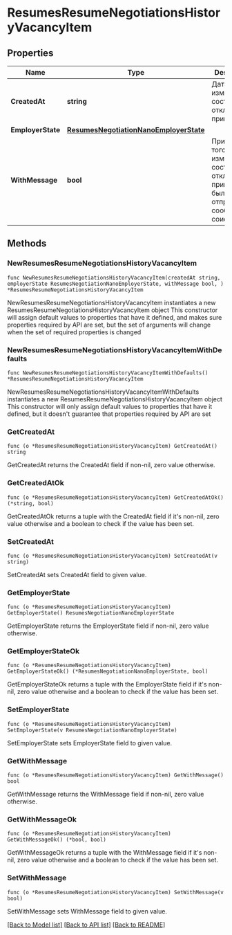 # ResumesResumeNegotiationsHistoryVacancyItem

## Properties

Name | Type | Description | Notes
------------ | ------------- | ------------- | -------------
**CreatedAt** | **string** | Дата изменения состояния отклика/приглашения | 
**EmployerState** | [**ResumesNegotiationNanoEmployerState**](ResumesNegotiationNanoEmployerState.md) |  | 
**WithMessage** | **bool** | Признак того, что при изменении состояния отклика/приглашения было отправлено сообщение соискателю | 

## Methods

### NewResumesResumeNegotiationsHistoryVacancyItem

`func NewResumesResumeNegotiationsHistoryVacancyItem(createdAt string, employerState ResumesNegotiationNanoEmployerState, withMessage bool, ) *ResumesResumeNegotiationsHistoryVacancyItem`

NewResumesResumeNegotiationsHistoryVacancyItem instantiates a new ResumesResumeNegotiationsHistoryVacancyItem object
This constructor will assign default values to properties that have it defined,
and makes sure properties required by API are set, but the set of arguments
will change when the set of required properties is changed

### NewResumesResumeNegotiationsHistoryVacancyItemWithDefaults

`func NewResumesResumeNegotiationsHistoryVacancyItemWithDefaults() *ResumesResumeNegotiationsHistoryVacancyItem`

NewResumesResumeNegotiationsHistoryVacancyItemWithDefaults instantiates a new ResumesResumeNegotiationsHistoryVacancyItem object
This constructor will only assign default values to properties that have it defined,
but it doesn't guarantee that properties required by API are set

### GetCreatedAt

`func (o *ResumesResumeNegotiationsHistoryVacancyItem) GetCreatedAt() string`

GetCreatedAt returns the CreatedAt field if non-nil, zero value otherwise.

### GetCreatedAtOk

`func (o *ResumesResumeNegotiationsHistoryVacancyItem) GetCreatedAtOk() (*string, bool)`

GetCreatedAtOk returns a tuple with the CreatedAt field if it's non-nil, zero value otherwise
and a boolean to check if the value has been set.

### SetCreatedAt

`func (o *ResumesResumeNegotiationsHistoryVacancyItem) SetCreatedAt(v string)`

SetCreatedAt sets CreatedAt field to given value.


### GetEmployerState

`func (o *ResumesResumeNegotiationsHistoryVacancyItem) GetEmployerState() ResumesNegotiationNanoEmployerState`

GetEmployerState returns the EmployerState field if non-nil, zero value otherwise.

### GetEmployerStateOk

`func (o *ResumesResumeNegotiationsHistoryVacancyItem) GetEmployerStateOk() (*ResumesNegotiationNanoEmployerState, bool)`

GetEmployerStateOk returns a tuple with the EmployerState field if it's non-nil, zero value otherwise
and a boolean to check if the value has been set.

### SetEmployerState

`func (o *ResumesResumeNegotiationsHistoryVacancyItem) SetEmployerState(v ResumesNegotiationNanoEmployerState)`

SetEmployerState sets EmployerState field to given value.


### GetWithMessage

`func (o *ResumesResumeNegotiationsHistoryVacancyItem) GetWithMessage() bool`

GetWithMessage returns the WithMessage field if non-nil, zero value otherwise.

### GetWithMessageOk

`func (o *ResumesResumeNegotiationsHistoryVacancyItem) GetWithMessageOk() (*bool, bool)`

GetWithMessageOk returns a tuple with the WithMessage field if it's non-nil, zero value otherwise
and a boolean to check if the value has been set.

### SetWithMessage

`func (o *ResumesResumeNegotiationsHistoryVacancyItem) SetWithMessage(v bool)`

SetWithMessage sets WithMessage field to given value.



[[Back to Model list]](../README.md#documentation-for-models) [[Back to API list]](../README.md#documentation-for-api-endpoints) [[Back to README]](../README.md)



